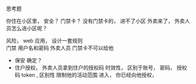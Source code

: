 思考题

你住在小区里， 安全？ 门禁卡？ 
没有门禁卡的， 进不了小区
外卖来了， 外卖人员怎么进小区呢？

风险， web 应用， 设计一套规则   
门禁 用户名和密码 
外卖人员  门禁卡不可以给他
- 保安
  确定？ 
- 住户授权， 
 外卖人员拿到住户的授权码  时效性， 区别于账号， 密码， 
 授权码 token ,  区别性 限制他的活动范围
 进入， 你已经向他授权， 


